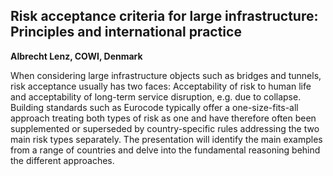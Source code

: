 ## Risk acceptance criteria for large infrastructure: Principles and international practice
**Albrecht Lenz, COWI, Denmark**

When considering large infrastructure objects such as bridges and tunnels, risk acceptance usually has two faces: Acceptability of risk to human life and acceptability of long-term service disruption, e.g. due to collapse. Building standards such as Eurocode typically offer a one-size-fits-all approach treating both types of risk as one and have therefore often been supplemented or superseded by country-specific rules addressing the two main risk types separately. The presentation will identify the main examples from a range of countries and delve into the fundamental reasoning behind the different approaches.
